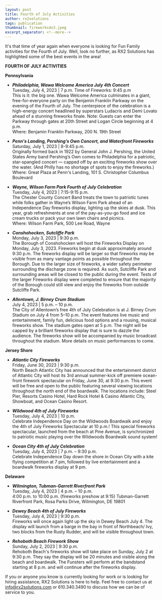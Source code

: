 ```yaml
---
layout: post
title: Fourth of July Activities
author: rx2solutions
tags: publication
thumbnail: fireworks4x3.jpeg
excerpt_separator: <!--more-->
---
```

It's that time of year again when everyone is looking for Fun Family activities for the Fourth of July. Well, look no further, as RX2 Solutions 
has highlighted some of the best events in the area!
<!--more-->

**FOURTH OF JULY ACTIVITIES**

**Pennsylvania**
- **<i>Philadelphia, Wawa Welcome America July 4th Concert</i>**<br>
Tuesday, July 4, 2023 | 7 p.m. Time of Fireworks: 9:45 p.m<br>
This is it: the big one. Wawa Welcome America culminates in a giant, free-for-everyone party on the Benjamin Franklin Parkway on the evening of the Fourth of July. The centerpiece of the celebration is a high-energy concert headlined by superstars Ludacris and Demi Lovato ahead of a stunning fireworks finale. Note: Guests can enter the Parkway through gates at 20th Street and Logan Circle beginning at 4 p.m.<br>
Where: Benjamin Franklin Parkway, 200 N. 19th Street <br>

- **<i>Penn's Landing, Pershing’s Own Concert, and Waterfront Fireworks</i>**<br>
Saturday, July 1, 2023 | 8-9:45 p.m.<br>
Originally formed back in 1922 by General John J. Pershing, the United States Army band Pershing’s Own comes to Philadelphia for a patriotic, star-spangled concert — capped off by an exciting fireworks show over the water. (And Philly has no shortage of spots to enjoy the fireworks.)<br>
Where: Great Plaza at Penn's Landing, 101 S. Christopher Columbus Boulevard <br>

- **_Wayne, Wilson Farm Park Fourth of July Celebration_** <br>
Tuesday, July 4, 2023 | 7:15-9:15 p.m.<br>
The Chester County Concert Band treats the town to patriotic tunes while folks gather in Wayne’s Wilson Farm Park ahead of an Independence Day fireworks display, lighting up the skies at dusk. This year, grab refreshments at one of the pay-as-you-go food and ice cream trucks or pack your own lawn chairs and picnics.<br>
Where: Wilson Farm Park, 500 Lee Road, Wayne <br>


- **_Conshohocken, Sutcliffe Park_** <br>
Monday, July 3, 2023 | 9:30 p.m. <br>
The Borough of Conshohocken will host the Fireworks Display on Monday, July 3, 2023. Fireworks begin at dusk approximately around 9:30 p.m. The fireworks display will be larger so that fireworks may be visible from as many vantage points as possible throughout the Borough. Due to the larger size of fireworks, a wider safety perimeter surrounding the discharge zone is required. As such, Sutcliffe Park and surrounding areas will be closed to the public during the event. Tests of the larger Fireworks display were completed to ensure that the majority of the Borough could still view and enjoy the fireworks from outside Sutcliffe Park.<br>


- **_Allentown, J. Birney Crum Stadium_** <br>
July 4, 2023 | 5 p.m. – 10 p.m. <br>
The City of Allentown’s free 4th of July Celebration is at J. Birney Crum Stadium on July 4 from 5–10 p.m. The event features live music and entertainment, family fun, delicious food options and a rousing, musical fireworks show. The stadium gates open at 5 p.m. The night will be capped by a brilliant fireworks display that is sure to dazzle the audience. The fireworks show will be accompanied by music broadcast throughout the stadium. More details on music performances to come.<br>

**Jersey Shore**
- **_Atlantic City Fireworks_** <br>
Friday, June 30, 2023 | 9:30 p.m. <br>
North Beach Atlantic City has announced that the entertainment district of Atlantic City will host its 3rd annual summer-kick off premiere ocean-front firework spectacular on Friday, June 30, at 9:30 p.m. This event will be free and open to the public featuring several viewing locations throughout the north end of the boardwalk. The locations include: Steel Pier, Resorts Casino Hotel, Hard Rock Hotel & Casino Atlantic City, Showboat, and Ocean Casino Resort. <br>


- **_Wildwood 4th of July Fireworks_** <br>
Tuesday, July 4, 2023 | 10 p.m. <br>
Celebrate Independence Day on the Wildwoods Boardwalk and enjoy the 4th of July Fireworks Spectacular at 10 p.m.! This special fireworks spectacular, launched from the beach at Pine Avenue, is synchronized to patriotic music playing over the Wildwoods Boardwalk sound system! <br>


- **_Ocean City 4th of July Celebration_** <br>
Tuesday, July 4, 2023 | 7 p.m. – 9:30 p.m. <br>
Celebrate Independence Day down the shore in Ocean City with a kite flying competition at 7 pm, followed by live entertainment and a boardwalk fireworks display at 9 pm. <br>

**Delaware**

- **_Wilmington, Tubman-Garrett Riverfront Park_** <br>
Tuesday, July 4, 2023 | 4 p.m. – 10 p.m. <br>
4:00 p.m. to 10:00 p.m. (fireworks preshow at 9:15) Tubman-Garrett Riverfront Park, Rosa Parks Drive, Wilmington, DE 19801 <br>

- **_Dewey Beach 4th of July Fireworks_** <br>
Tuesday, July 4, 2023 | 9:30 p.m. <br>
Fireworks will once again light up the sky in Dewey Beach July 4. The display will launch from a barge in the bay in front of Northbeach/ Ivy, two blocks from the Rusty Rudder, and will be visible throughout town. <br>

- **_Rehoboth Beach Firework Show_** <br>
Sunday, July 2, 2023 | 9:30 p.m. <br>
Rehoboth Beach's fireworks show will take place on Sunday, July 2 at 9:30 p.m. They say the display will be 20 minutes and visible along the beach and boardwalk. The Funsters will perform at the bandstand starting at 8 p.m. and will continue after the fireworks display. <br>


If you or anyone you know is currently looking for work or is looking for hiring assistance, RX2 Solutions is here to help. Feel free to contact us at [info@rx2solutions.com](mailto:info@rx2solutions.com) or 610.340.3490 to discuss how we can be of service to you.

